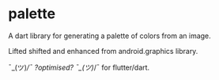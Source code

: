 # palette

A dart library for generating a palette of colors from an image.

Lifted shifted and enhanced from android.graphics library.

 ¯\_(ツ)_/¯ ?optimised? ¯\_(ツ)_/¯ for flutter/dart.